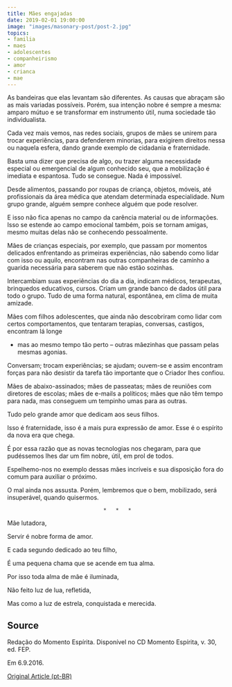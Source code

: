 ```yaml
---
title: Mães engajadas
date: 2019-02-01 19:00:00
image: "images/masonary-post/post-2.jpg"
topics: 
- familia
- maes
- adolescentes
- companheirismo
- amor
- crianca
- mae
---
```


As bandeiras que elas levantam são diferentes. As causas que abraçam são as
mais variadas possíveis. Porém, sua intenção nobre é sempre a mesma: amparo
mútuo e se transformar em instrumento útil, numa sociedade tão individualista.

Cada vez mais vemos, nas redes sociais, grupos de mães se unirem para trocar
experiências, para defenderem minorias, para exigirem direitos nessa ou naquela
esfera, dando grande exemplo de cidadania e fraternidade.

Basta uma dizer que precisa de algo, ou trazer alguma necessidade especial ou
emergencial de algum conhecido seu, que a mobilização é imediata e espantosa.
Tudo se consegue. Nada é impossível.

Desde alimentos, passando por roupas de criança, objetos, móveis, até
profissionais da área médica que atendam determinada especialidade. Num grupo
grande, alguém sempre conhece alguém que pode resolver.

E isso não fica apenas no campo da carência material ou de informações. Isso se
estende ao campo emocional também, pois se tornam amigas, mesmo muitas delas
não se conhecendo pessoalmente.

Mães de crianças especiais, por exemplo, que passam por momentos delicados
enfrentando as primeiras experiências, não sabendo como lidar com isso ou
aquilo, encontram nas outras companheiras de caminho a guarida necessária para
saberem que não estão sozinhas.

Intercambiam suas experiências do dia a dia, indicam médicos, terapeutas,
brinquedos educativos, cursos. Criam um grande banco de dados útil para todo o
grupo. Tudo de uma forma natural, espontânea, em clima de muita amizade.

Mães com filhos adolescentes, que ainda não descobriram como lidar com certos
comportamentos, que tentaram terapias, conversas, castigos, encontram lá longe
- mas ao mesmo tempo tão perto – outras mãezinhas que passam pelas mesmas
agonias.

Conversam; trocam experiências; se ajudam; ouvem-se e assim encontram forças
para não desistir da tarefa tão importante que o Criador lhes confiou.

Mães de abaixo-assinados; mães de passeatas; mães de reuniões com diretores de
escolas; mães de e-mails a políticos; mães que não têm tempo para nada, mas
conseguem um tempinho umas para as outras.

Tudo pelo grande amor que dedicam aos seus filhos.

Isso é fraternidade, isso é a mais pura expressão de amor. Esse é o espírito da
nova era que chega.

É por essa razão que as novas tecnologias nos chegaram, para que pudéssemos
lhes dar um fim nobre, útil, em prol de todos.

Espelhemo-nos no exemplo dessas mães incríveis e sua disposição fora do comum
para auxiliar o próximo.

O mal ainda nos assusta. Porém, lembremos que o bem, mobilizado, será
insuperável, quando quisermos.

                                   *   *   *

Mãe lutadora,

Servir é nobre forma de amor.

E cada segundo dedicado ao teu filho,

É uma pequena chama que se acende em tua alma.

Por isso toda alma de mãe é iluminada,

Não feito luz de lua, refletida,

Mas como a luz de estrela, conquistada e merecida.

## Source
Redação do Momento Espírita.
Disponível no CD Momento Espírita, v. 30, ed. FEP.

Em 6.9.2016.

[Original Article (pt-BR)](http://momento.com.br/pt/ler_texto.php?id=4772)

